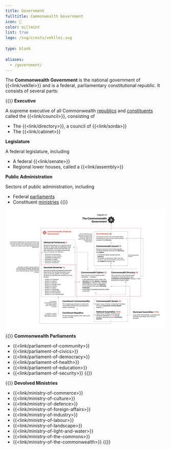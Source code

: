 ```yaml
---
title: Government
fulltitle: Commonwealth Government
icon: 🌸
color: millmint
list: true
logo: /svg/crests/vekllei.svg

type: blank

aliases:
  - /government/
---
```

The <span class="fi fi-min-vekllei fis"></span> **Commonwealth Government** is the national government of {{<link/vekllei>}} and is a federal, parliamentary constitutional republic. It consists of several parts:

{{<note>}}
**Executive**

A supreme executive  of all Commonwealth [republics](/republics/) and [constituents](/constituents/) called the {{<link/council>}}, consisting of
  * The {{<link/directory>}}, a council of {{<link/sorda>}}
  * The {{<link/cabinet>}}

**Legislature**

A federal legislature, including
  * A federal {{<link/senate>}}
  * Regional lower houses, called a {{<link/assembly>}}

**Public Administration**

Sectors of public administration, including
  * Federal [parliaments](/parliaments/)
  * Constituent [ministries](/ministries/)
{{</note>}}

![Diagram of Vekllei government structure](/svg/diagrams/government.png "Diagram of Vekllei government administration and its structure")

{{<note panel>}}
**Commonwealth Parliaments**
* {{<link/parliament-of-community>}}
* {{<link/parliament-of-civics>}}
* {{<link/parliament-of-democracy>}}
* {{<link/parliament-of-health>}}
* {{<link/parliament-of-education>}}
* {{<link/parliament-of-security>}}
{{</note>}}

{{<note panel>}}
**Devolved Ministries**
* {{<link/ministry-of-commerce>}}
* {{<link/ministry-of-culture>}}
* {{<link/ministry-of-defence>}}
* {{<link/ministry-of-foreign-affairs>}}
* {{<link/ministry-of-industry>}}
* {{<link/ministry-of-labour>}}
* {{<link/ministry-of-landscape>}}
* {{<link/ministry-of-light-and-water>}}
* {{<link/ministry-of-the-commons>}}
* {{<link/ministry-of-the-commonwealth>}}
{{</note>}}